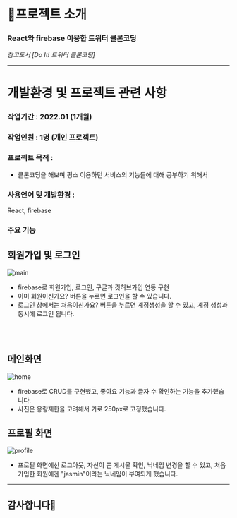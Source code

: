 # 💚프로젝트 소개


### React와 firebase 이용한 트위터 클론코딩
*참고도서 [Do It! 트위터 클론코딩]* <br>

---

# 개발환경 및 프로젝트 관련 사항

### 작업기간 : 2022.01 (1개월)
### 작업인원 : 1명 (개인 프로젝트)
### 프로젝트 목적 :
+ 클론코딩을 해보며 평소 이용하던 서비스의 기능들에 대해 공부하기 위해서

### 사용언어 및 개발환경 :
React, firebase <br>

### 주요 기능

## 회원가입 및 로그인

![main](https://user-images.githubusercontent.com/74426470/166489327-b783d995-764f-4091-ab55-e7c80024395c.png)

+ firebase로 회원가입, 로그인, 구글과 깃허브가입 연동 구현
+ 이미 회원이신가요? 버튼을 누르면 로그인을 할 수 있습니다.
+ 로그인 창에서는 처음이신가요? 버튼을 누르면 계정생성을 할 수 있고, 계정 생성과 동시에 로그인 됩니다.

<br /><br />

## 메인화면

![home](https://user-images.githubusercontent.com/74426470/166489354-7879e269-56d0-425f-b408-cec40d925174.png)

+ firebase로 CRUD를 구현했고, 좋아요 기능과 글자 수 확인하는 기능을 추가했습니다.
+ 사진은 용량제한을 고려해서 가로 250px로 고정했습니다.


## 프로필 화면

![profile](https://user-images.githubusercontent.com/74426470/166489371-a0e9bec7-f75b-44fc-8beb-af8d10cc70eb.png)

+ 프로필 화면에선 로그아웃, 자신이 쓴 게시물 확인, 닉네임 변경을 할 수 있고, 처음 가입한 회원에겐 "jasmin"이라는 닉네임이 부여되게 했습니다.

---

## 감사합니다🙌
